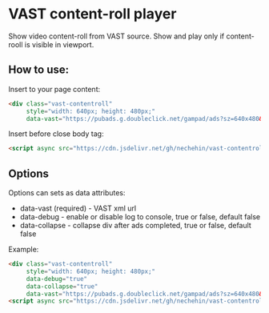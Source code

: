 # VAST content-roll player

Show video content-roll from VAST source. 
Show and play only if content-rooll is visible in viewport.

## How to use:

Insert to your page content:

```html
<div class="vast-contentroll" 
     style="width: 640px; height: 480px;"
     data-vast="https://pubads.g.doubleclick.net/gampad/ads?sz=640x480&iu=/124319096/external/single_ad_samples&ciu_szs=300x250&impl=s&gdfp_req=1&env=vp&output=vast&unviewed_position_start=1&cust_params=deployment%3Ddevsite%26sample_ct%3Dskippablelinear&correlator="></div>

```


Insert before close body tag:
```html
<script async src="https://cdn.jsdelivr.net/gh/nechehin/vast-contentroll@0.0.1/vast-contentroll.min.js"></script>
```


## Options
Options can sets as data attributes:

- data-vast (required) - VAST xml url
- data-debug - enable or disable log to console, true or false, default false
- data-collapse - collapse div after ads completed, true or false, default false

Example:

```html
<div class="vast-contentroll" 
     style="width: 640px; height: 480px;"
     data-debug="true"
     data-collapse="true"
     data-vast="https://pubads.g.doubleclick.net/gampad/ads?sz=640x480&iu=/124319096/external/single_ad_samples&ciu_szs=300x250&impl=s&gdfp_req=1&env=vp&output=vast&unviewed_position_start=1&cust_params=deployment%3Ddevsite%26sample_ct%3Dskippablelinear&correlator="></div>
<script async src="https://cdn.jsdelivr.net/gh/nechehin/vast-contentroll@0.0.1/vast-contentroll.min.js"></script>
```